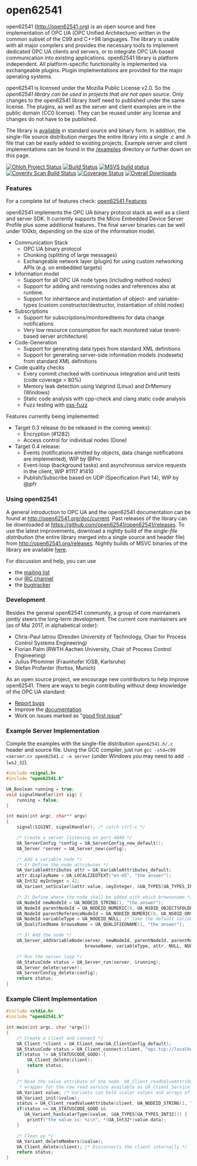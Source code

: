 open62541
=========

open62541 (http://open62541.org) is an open source and free implementation of OPC UA (OPC Unified Architecture) written in the common subset of the C99 and C++98 languages. The library is usable with all major compilers and provides the necessary tools to implement dedicated OPC UA clients and servers, or to integrate OPC UA-based communication into existing applications. open62541 library is platform independent. All platform-specific functionality is implemented via exchangeable plugins. Plugin implementations are provided for the major operating systems.

open62541 is licensed under the Mozilla Public License v2.0. So the *open62541 library can be used in projects that are not open source*. Only changes to the open62541 library itself need to published under the same license. The plugins, as well as the server and client examples are in the public domain (CC0 license). They can be reused under any license and changes do not have to be published.

The library is [available](https://github.com/open62541/open62541/releases) in standard source and binary form. In addition, the single-file source distribution merges the entire library into a single .c and .h file that can be easily added to existing projects. Example server and client implementations can be found in the [/examples](examples/) directory or further down on this page.

[![Ohloh Project Status](https://www.ohloh.net/p/open62541/widgets/project_thin_badge.gif)](https://www.ohloh.net/p/open62541)
[![Build Status](https://img.shields.io/travis/open62541/open62541/master.svg)](https://travis-ci.org/open62541/open62541)
[![MSVS build status](https://img.shields.io/appveyor/ci/open62541/open62541/master.svg)](https://ci.appveyor.com/project/open62541/open62541/branch/master)
[![Coverity Scan Build Status](https://img.shields.io/coverity/scan/12248.svg)](https://scan.coverity.com/projects/open62541-open62541)
[![Coverage Status](https://img.shields.io/coveralls/open62541/open62541/master.svg)](https://coveralls.io/r/open62541/open62541?branch=master)
[![Overall Downloads](https://img.shields.io/github/downloads/open62541/open62541/total.svg)](https://github.com/open62541/open62541/releases)

### Features

For a complete list of features check: [open62541 Features](FEATURES.md)

open62541 implements the OPC UA binary protocol stack as well as a client and server SDK. It currently supports the Micro Embedded Device Server Profile plus some additional features. The final server binaries can be well under 100kb, depending on the size of the information model.
- Communication Stack
  - OPC UA binary protocol
  - Chunking (splitting of large messages)
  - Exchangeable network layer (plugin) for using custom networking APIs (e.g. on embedded targets)
- Information model
  - Support for all OPC UA node types (including method nodes)
  - Support for adding and removing nodes and references also at runtime.
  - Support for inheritance and instantiation of object- and variable-types (custom constructor/destructor, instantiation of child nodes)
- Subscriptions
  - Support for subscriptions/monitoreditems for data change notifications
  - Very low resource consumption for each monitored value (event-based server architecture)
- Code-Generation
  - Support for generating data types from standard XML definitions
  - Support for generating server-side information models (nodesets) from standard XML definitions
- Code quality checks
  - Every commit checked with continuous integration and unit tests (code coverage > 80%)
  - Memory leak detection using Valgrind (Linux) and DrMemory (Windows)
  - Static code analysis with cpp-check and clang static code analysis
  - Fuzz testing with [oss-fuzz](https://github.com/google/oss-fuzz)
  
Features currently being implemented:
- Target 0.3 release (to be released in the coming weeks):
  - Encryption (#1282)
  - Access control for individual nodes (Done)
- Target 0.4 release:
  - Events (notifications emitted by objects, data change notifications are implemented), WIP by @Pro
  - Event-loop (background tasks) and asynchronous service requests in the client, WIP #1117 #1410
  - Publish/Subscribe based on UDP (Specification Part 14), WIP by @jpfr

### Using open62541

A general introduction to OPC UA and the open62541 documentation can be found at http://open62541.org/doc/current.
Past releases of the library can be downloaded at https://github.com/open62541/open62541/releases.
To use the latest improvements, download a nightly build of the *single-file distribution* (the entire library merged into a single source and header file) from http://open62541.org/releases. Nightly builds of MSVC binaries of the library are available [here](https://ci.appveyor.com/project/open62541/open62541/build/artifacts).

For discussion and help, you can use
- the [mailing list](https://groups.google.com/d/forum/open62541)
- our [IRC channel](http://webchat.freenode.net/?channels=%23open62541)
- the [bugtracker](https://github.com/open62541/open62541/issues)

### Development

Besides the general open62541 community, a group of core maintainers jointly steers the long-term development. The current core maintainers are (as of Mai 2017, in alphabetical order):

- Chris-Paul Iatrou (Dresden University of Technology, Chair for Process Control Systems Engineering)
- Florian Palm (RWTH Aachen University, Chair of Process Control Engineering)
- Julius Pfrommer (Fraunhofer IOSB, Karlsruhe)
- Stefan Profanter (fortiss, Munich)

As an open source project, we encourage new contributors to help improve open62541. There are ways to begin contributing without deep knowledge of the OPC UA standard:
- [Report bugs](https://github.com/open62541/open62541/issues)
- Improve the [documentation](http://open62541.org/doc/current)
- Work on issues marked as "[good first issue](https://github.com/open62541/open62541/issues?q=is%3Aissue+is%3Aopen+label%3A%22good+first+issue%22)"

### Example Server Implementation
Compile the examples with the single-file distribution `open62541.h/.c` header and source file.
Using the GCC compiler, just run ```gcc -std=c99 <server.c> open62541.c -o server``` (under Windows you may need to add ``` -lws2_32```).
```c
#include <signal.h>
#include "open62541.h"

UA_Boolean running = true;
void signalHandler(int sig) {
    running = false;
}

int main(int argc, char** argv)
{
    signal(SIGINT, signalHandler); /* catch ctrl-c */

    /* Create a server listening on port 4840 */
    UA_ServerConfig *config = UA_ServerConfig_new_default();
    UA_Server *server = UA_Server_new(config);

    /* Add a variable node */
    /* 1) Define the node attributes */
    UA_VariableAttributes attr = UA_VariableAttributes_default;
    attr.displayName = UA_LOCALIZEDTEXT("en-US", "the answer");
    UA_Int32 myInteger = 42;
    UA_Variant_setScalar(&attr.value, &myInteger, &UA_TYPES[UA_TYPES_INT32]);

    /* 2) Define where the node shall be added with which browsename */
    UA_NodeId newNodeId = UA_NODEID_STRING(1, "the.answer");
    UA_NodeId parentNodeId = UA_NODEID_NUMERIC(0, UA_NS0ID_OBJECTSFOLDER);
    UA_NodeId parentReferenceNodeId = UA_NODEID_NUMERIC(0, UA_NS0ID_ORGANIZES);
    UA_NodeId variableType = UA_NODEID_NULL; /* take the default variable type */
    UA_QualifiedName browseName = UA_QUALIFIEDNAME(1, "the answer");

    /* 3) Add the node */
    UA_Server_addVariableNode(server, newNodeId, parentNodeId, parentReferenceNodeId,
                              browseName, variableType, attr, NULL, NULL);

    /* Run the server loop */
    UA_StatusCode status = UA_Server_run(server, &running);
    UA_Server_delete(server);
    UA_ServerConfig_delete(config);
    return status;
}
```

### Example Client Implementation
```c
#include <stdio.h>
#include "open62541.h"

int main(int argc, char *argv[])
{
    /* Create a client and connect */
    UA_Client *client = UA_Client_new(UA_ClientConfig_default);
    UA_StatusCode status = UA_Client_connect(client, "opc.tcp://localhost:4840");
    if(status != UA_STATUSCODE_GOOD) {
        UA_Client_delete(client);
        return status;
    }

    /* Read the value attribute of the node. UA_Client_readValueAttribute is a
     * wrapper for the raw read service available as UA_Client_Service_read. */
    UA_Variant value; /* Variants can hold scalar values and arrays of any type */
    UA_Variant_init(&value);
    status = UA_Client_readValueAttribute(client, UA_NODEID_STRING(1, "the.answer"), &value);
    if(status == UA_STATUSCODE_GOOD &&
       UA_Variant_hasScalarType(&value, &UA_TYPES[UA_TYPES_INT32])) {
        printf("the value is: %i\n", *(UA_Int32*)value.data);
    }

    /* Clean up */
    UA_Variant_deleteMembers(&value);
    UA_Client_delete(client); /* Disconnects the client internally */
    return status;
}
```
